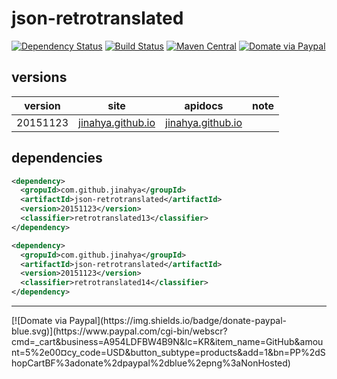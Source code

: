 # json-retrotranslated
[![Dependency Status](https://www.versioneye.com/user/projects/566aa44f43cfea00310001f6/badge.svg)](https://www.versioneye.com/user/projects/566aa44f43cfea00310001f6)
[![Build Status](https://travis-ci.org/jinahya/json-retrotranslated.svg)](https://travis-ci.org/jinahya/json-retrotranslated)
[![Maven Central](https://img.shields.io/maven-central/v/com.github.jinahya/json-retrotranslated.svg)](http://search.maven.org/#search%7Cga%7C1%7Cg%3A%22com.github.jinahya%22%20a%3A%22json-retrotranslated%22)
[![Domate via Paypal](https://img.shields.io/badge/donate-paypal-blue.svg)](https://www.paypal.com/cgi-bin/webscr?cmd=_cart&business=A954LDFBW4B9N&lc=KR&item_name=GitHub&amount=5%2e00&currency_code=USD&button_subtype=products&add=1&bn=PP%2dShopCartBF%3adonate%2dpaypal%2dblue%2epng%3aNonHosted)

## versions
|version|site|apidocs|note|
|-------|----|-------|----|
|20151123|[jinahya.github.io](http://jinahya.github.io/json-retrotranslated/sites/20151123/index.html)|[jinahya.github.io](http://jinahya.github.io/json-retrotranslated/sites/20151123/apidocs/index.html)||
## dependencies
```xml
<dependency>
  <gropuId>com.github.jinahya</groupId>
  <artifactId>json-retrotranslated</artifactId>
  <version>20151123</version>
  <classifier>retrotranslated13</classifier>
</dependency>
```
```xml
<dependency>
  <gropuId>com.github.jinahya</groupId>
  <artifactId>json-retrotranslated</artifactId>
  <version>20151123</version>
  <classifier>retrotranslated14</classifier>
</dependency>
```
<hr/>
[![Domate via Paypal](https://img.shields.io/badge/donate-paypal-blue.svg)](https://www.paypal.com/cgi-bin/webscr?cmd=_cart&business=A954LDFBW4B9N&lc=KR&item_name=GitHub&amount=5%2e00&currency_code=USD&button_subtype=products&add=1&bn=PP%2dShopCartBF%3adonate%2dpaypal%2dblue%2epng%3aNonHosted)
